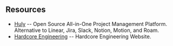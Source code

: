 ## Resources

- [Huly](https://huly.io) -- Open Source All-in-One Project Management Platform. Alternative to Linear, Jira, Slack, Notion, Motion, and Roam.
- [Hardcore Engineering](https://hardcoreeng.com) -- Hardcore Engineering Website.
